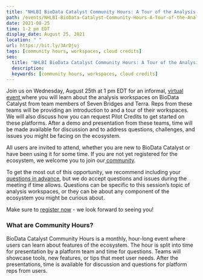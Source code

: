 ```yaml
---
title: "NHLBI BioData Catalyst Community Hours: A Tour of the Analysis Workspaces"
path: /events/NHLBI-BioData-Catalyst-Community-Hours-A-Tour-of-the-Analysis-Workspaces
date: 2021-08-25
time: 1-2 pm EDT
display_date: August 25, 2021
location: " "
url: https://bit.ly/3ArDjuj
tags: [community hours, workspaces, cloud credits]
seo:
  title: "NHLBI BioData Catalyst Community Hours: A Tour of the Analysis Workspaces"
  description:
  keywords: [community hours, workspaces, cloud credits]
---
```


Join us on Wednesday, August 25th at 1 pm EDT for an informal, <a href="https://bit.ly/3ArDjuj" target="_blank">virtual event </a>where you will learn about the analysis workspaces on BioData Catalyst from team members of Seven Bridges and Terra. Reps from these teams will be providing an introduction to and a tour of their workspaces. We will also discuss how you can request Pilot Credits to get started on these platforms. After a demo and presentation from these teams, time will be made available for discussion and to address questions, challenges, and issues you might be facing on the ecosystem.

All users are invited to attend, whether you are new to BioData Catalyst or have been using it for some time. If you are not yet registered for the ecosystem, we welcome you to join our<a href="https://biodatacatalyst.nhlbi.nih.gov/contact/ecosystem" target="_blank"> community</a>.

To get the most out of this opportunity, we recommend including your <a href="https://forms.gle/1QfSZkWkpprWnJhv5" target="_blank"> questions in advance</a>, but we do accept questions and issues during the meeting if time allows. Questions can be specific to this session’s topic of analysis workspaces, or they can be about any component of the ecosystem you might be curious about.

Make sure to <a href="https://bit.ly/3ArDjuj" target="_blank"> register now</a> - we look forward to seeing you!

### What are Community Hours?

BioData Catalyst Community Hours is a monthly, hour-long event where users can learn about features of the ecosystem. The hour is split into time for presentation by a platform team and time for questions. Teams will showcase tools, new features, or tips that meet user needs. After the presentations, time is available for discussion and questions for platform reps from users.
